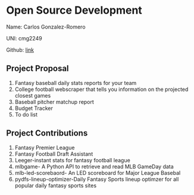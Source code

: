 # Open Source Development

Name: Carlos Gonzalez-Romero

UNI: cmg2249

Github: [link](https://github.com/Cargo1284)

## Project Proposal

1. Fantasy baseball daily stats reports for your team
2. College football webscraper that tells you information on the projected closest games
3. Baseball pitcher matchup report
4. Budget Tracker
5. To do list

## Project Contributions

1. Fantasy Premier League
2. Fantasy Football Draft Assistant
3. Leeger-instant stats for fantasy football league
4. mlbgame- A Python API to retrieve and read MLB GameDay data
5. mlb-led-scorebaord- An LED scoreboard for Major League Basebal
6. pydfs-lineup-optimizer-Daily Fantasy Sports lineup optimzer for all popular daily fantasy sports sites
